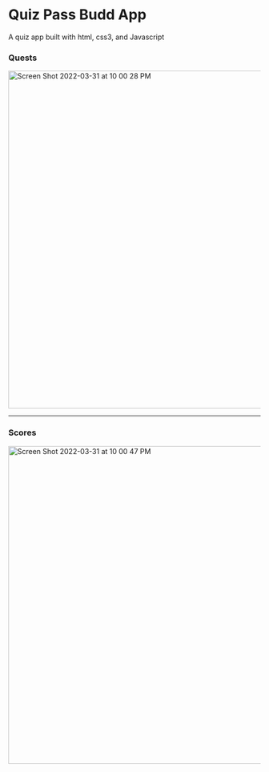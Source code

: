 # Quiz Pass Budd App
A quiz app built with html, css3, and Javascript
<h3>Quests</h3>
<img width="675" alt="Screen Shot 2022-03-31 at 10 00 28 PM" src="https://user-images.githubusercontent.com/31680529/161179974-df98947c-8a62-44ed-95d1-b0a974a652ca.png">
<hr>
<h3>Scores</h3>
<img width="635" alt="Screen Shot 2022-03-31 at 10 00 47 PM" src="https://user-images.githubusercontent.com/31680529/161179983-7802745b-ab8f-41bc-a941-b759ab9977f8.png">


